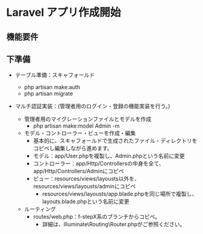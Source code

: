 # Laravel アプリ作成開始

## 機能要件

## 下準備

* テーブル準備：スキャフォールド
    * php artisan make:auth
    * php artisan migrate

* マルチ認証実装：(管理者用のログイン・登録の機能実装を行う。)
    * 管理者用のマイグレーションファイルとモデルを作成
        * php artisan make:model Admin -m
    * モデル・コントローラー・ビューを作成・編集
        * 基本的に、スキャフォールドで生成されたファイル・ディレクトリをコピペし編集しながら進めます。
        * モデル：app/User.phpを複製し、Admin.phpという名前に変更
        * コントローラー：app/Http/Controllersの中身を全て、app/Http/Controllers/Adminにコピペ
        * ビュー：resources/views/layousts以外を、resources/views/layousts/adminにコピペ
            * resources/views/layousts/app.blade.phpを同じ場所で複製し、layouts.blade.phpという名前に変更
    * ルーティング
        * routes/web.php：f-stepX系のブランチからコピペ。
            * 詳細は、Illuminate\Routing\Router.phpがご参照ください。